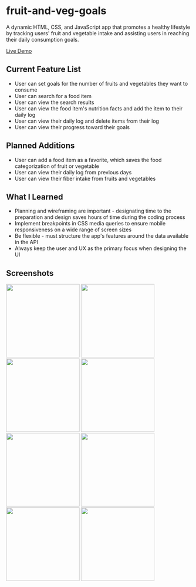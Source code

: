 # fruit-and-veg-goals

A dynamic HTML, CSS, and JavaScript app that promotes a healthy lifestyle by tracking users' fruit and vegetable intake and assisting users in reaching their daily consumption goals.

[Live Demo](https://angelsleung.github.io/fruit-and-veg-goals/)

## Current Feature List
* User can set goals for the number of fruits and vegetables they want to consume
* User can search for a food item
* User can view the search results
* User can view the food item's nutrition facts and add the item to their daily log
* User can view their daily log and delete items from their log
* User can view their progress toward their goals

## Planned Additions
* User can add a food item as a favorite, which saves the food categorization of fruit or vegetable
* User can view their daily log from previous days
* User can view their fiber intake from fruits and vegetables

## What I Learned
* Planning and wireframing are important - designating time to the preparation and design saves hours of time during the coding process
* Implement breakpoints in CSS media queries to ensure mobile responsiveness on a wide range of screen sizes
* Be flexible - must structure the app's features around the data available in the API
* Always keep the user and UX as the primary focus when designing the UI

## Screenshots
<a href="https://github.com/angelsleung/fruit-and-veg-goals"><img src="https://user-images.githubusercontent.com/65578254/115626637-a4eff600-a2b2-11eb-9ed0-a7eb96e186ff.png" width="200px"></a> <a href="https://github.com/angelsleung/fruit-and-veg-goals"><img src="https://user-images.githubusercontent.com/65578254/115626691-b33e1200-a2b2-11eb-892f-032be886e74f.png" width="200px"></a> <a href="https://github.com/angelsleung/fruit-and-veg-goals"><img src="https://user-images.githubusercontent.com/65578254/115626730-be913d80-a2b2-11eb-9ce5-f3e0dac8639f.png" width="200px"></a> <a href="https://github.com/angelsleung/fruit-and-veg-goals"><img src="https://user-images.githubusercontent.com/65578254/115626862-ef717280-a2b2-11eb-8eb1-d7651fe41b61.png" width="200px"></a> <a href="https://github.com/angelsleung/fruit-and-veg-goals"><img src="https://user-images.githubusercontent.com/65578254/115626988-22b40180-a2b3-11eb-82e6-5bd8017a2a3e.png" width="200px"></a> <a href="https://user-images.githubusercontent.com/65578254/115627295-9c4bef80-a2b3-11eb-9df5-8f0d935a5dc1.png"><img src="https://user-images.githubusercontent.com/65578254/115627295-9c4bef80-a2b3-11eb-9df5-8f0d935a5dc1.png" width="200px"></a> <a href="https://github.com/angelsleung/fruit-and-veg-goals"><img src="https://user-images.githubusercontent.com/65578254/115627037-35c6d180-a2b3-11eb-9717-3f06ff7cc634.png" width="200px"></a> <a href="https://github.com/angelsleung/fruit-and-veg-goals"><img src="https://user-images.githubusercontent.com/65578254/115627070-4119fd00-a2b3-11eb-9783-8f6a074d353e.png" width="200px"></a>
